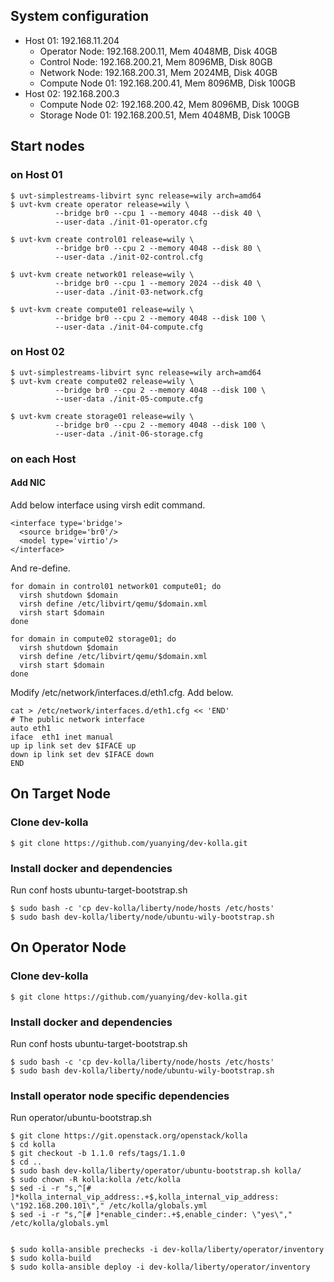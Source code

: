 
## System configuration

-   Host 01: 192.168.11.204
    -   Operator Node: 192.168.200.11, Mem 4048MB, Disk 40GB
    -   Control Node: 192.168.200.21, Mem 8096MB, Disk 80GB
    -   Network Node: 192.168.200.31, Mem 2024MB, Disk 40GB
    -   Compute Node 01: 192.168.200.41, Mem 8096MB, Disk 100GB
-   Host 02: 192.168.200.3
    -   Compute Node 02: 192.168.200.42, Mem 8096MB, Disk 100GB
    -   Storage Node 01: 192.168.200.51, Mem 4048MB, Disk 100GB

## Start nodes

### on Host 01

    $ uvt-simplestreams-libvirt sync release=wily arch=amd64
    $ uvt-kvm create operator release=wily \
              --bridge br0 --cpu 1 --memory 4048 --disk 40 \
              --user-data ./init-01-operator.cfg

    $ uvt-kvm create control01 release=wily \
              --bridge br0 --cpu 2 --memory 4048 --disk 80 \
              --user-data ./init-02-control.cfg

    $ uvt-kvm create network01 release=wily \
              --bridge br0 --cpu 1 --memory 2024 --disk 40 \
              --user-data ./init-03-network.cfg

    $ uvt-kvm create compute01 release=wily \
              --bridge br0 --cpu 2 --memory 4048 --disk 100 \
              --user-data ./init-04-compute.cfg

### on Host 02

    $ uvt-simplestreams-libvirt sync release=wily arch=amd64
    $ uvt-kvm create compute02 release=wily \
              --bridge br0 --cpu 2 --memory 4048 --disk 100 \
              --user-data ./init-05-compute.cfg

    $ uvt-kvm create storage01 release=wily \
              --bridge br0 --cpu 2 --memory 4048 --disk 100 \
              --user-data ./init-06-storage.cfg

### on each Host

#### Add NIC

Add below interface using virsh edit command.

    <interface type='bridge'>
      <source bridge='br0'/>
      <model type='virtio'/>
    </interface>

And re-define.

    for domain in control01 network01 compute01; do
      virsh shutdown $domain
      virsh define /etc/libvirt/qemu/$domain.xml
      virsh start $domain
    done

    for domain in compute02 storage01; do
      virsh shutdown $domain
      virsh define /etc/libvirt/qemu/$domain.xml
      virsh start $domain
    done

Modify /etc/network/interfaces.d/eth1.cfg. Add below.

    cat > /etc/network/interfaces.d/eth1.cfg << 'END'
    # The public network interface
    auto eth1
    iface  eth1 inet manual
    up ip link set dev $IFACE up
    down ip link set dev $IFACE down
    END

## On Target Node

### Clone dev-kolla

    $ git clone https://github.com/yuanying/dev-kolla.git

### Install docker and dependencies

Run conf hosts ubuntu-target-bootstrap.sh

    $ sudo bash -c 'cp dev-kolla/liberty/node/hosts /etc/hosts'
    $ sudo bash dev-kolla/liberty/node/ubuntu-wily-bootstrap.sh

## On Operator Node

### Clone dev-kolla

    $ git clone https://github.com/yuanying/dev-kolla.git

### Install docker and dependencies

Run conf hosts ubuntu-target-bootstrap.sh

    $ sudo bash -c 'cp dev-kolla/liberty/node/hosts /etc/hosts'
    $ sudo bash dev-kolla/liberty/node/ubuntu-wily-bootstrap.sh

### Install operator node specific dependencies

Run operator/ubuntu-bootstrap.sh

    $ git clone https://git.openstack.org/openstack/kolla
    $ cd kolla
    $ git checkout -b 1.1.0 refs/tags/1.1.0
    $ cd ..
    $ sudo bash dev-kolla/liberty/operator/ubuntu-bootstrap.sh kolla/
    $ sudo chown -R kolla:kolla /etc/kolla
    $ sed -i -r "s,^[# ]*kolla_internal_vip_address:.+$,kolla_internal_vip_address: \"192.168.200.101\"," /etc/kolla/globals.yml
    $ sed -i -r "s,^[# ]*enable_cinder:.+$,enable_cinder: \"yes\"," /etc/kolla/globals.yml


    $ sudo kolla-ansible prechecks -i dev-kolla/liberty/operator/inventory
    $ sudo kolla-build
    $ sudo kolla-ansible deploy -i dev-kolla/liberty/operator/inventory
